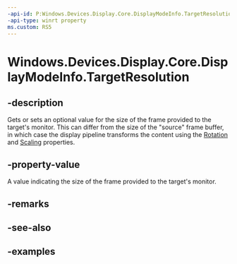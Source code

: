 ```yaml
---
-api-id: P:Windows.Devices.Display.Core.DisplayModeInfo.TargetResolution
-api-type: winrt property
ms.custom: RS5
---
```


<!-- Property syntax.
public SizeInt32 TargetResolution { get; }
-->

# Windows.Devices.Display.Core.DisplayModeInfo.TargetResolution

## -description
Gets or sets an optional value for the size of the frame provided to the target's monitor. This can differ from the size of the "source" frame buffer, in which case the display pipeline transforms the content using the [Rotation](displaypath_rotation.md) and [Scaling](displaypath_scaling.md) properties.

## -property-value
A value indicating the size of the frame provided to the target's monitor.

## -remarks

## -see-also

## -examples
